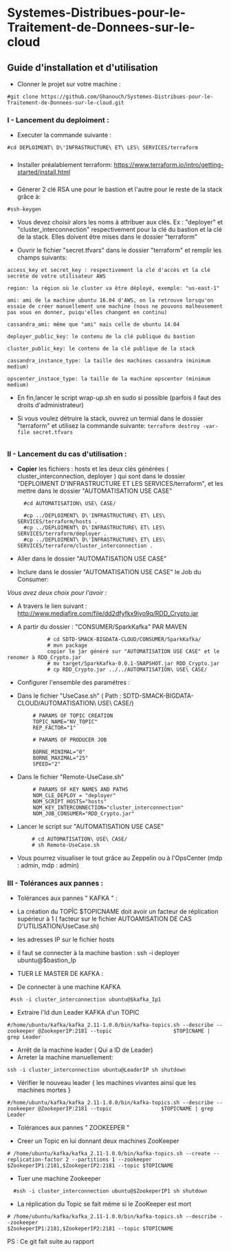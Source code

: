 # Systemes-Distribues-pour-le-Traitement-de-Donnees-sur-le-cloud

 ## Guide d'installation et d'utilisation ##

- Clonner le projet sur votre machine : 
```
#git clone https://github.com/Ghanouch/Systemes-Distribues-pour-le-Traitement-de-Donnees-sur-le-cloud.git
```

### I - Lancement du deploiment : ###

- Executer la commande suivante  : 
```
#cd DEPLOIMENT\ D\'INFRASTRUCTURE\ ET\ LES\ SERVICES/terraform
```
#####
- Installer préalablement terraform: https://www.terraform.io/intro/getting-started/install.html
#####

- Génerer 2 clé RSA une pour le bastion et l'autre pour le reste de la stack grâce à:
```
#ssh-keygen
```
- Vous devez choisir alors les noms à attribuer aux clés. Ex : "deployer" et "cluster_interconnection" respectivement pour la clé du bastion et la clé de la stack. Elles doivent être mises dans le dossier "terraform"
		
- Ouvrir le fichier "secret.tfvars" dans le dossier "terraform" et remplir les champs suivants:
```
access_key et secret_key : respectivement la clé d'accès et la clé secrète de votre utilisateur AWS  

region: la région où le cluster va être déployé, exemple: "us-east-1"

ami: ami de la machine ubuntu 16.04 d'AWS, on la retrouve lorsqu'on essaie de créer manuellement une machine (nous ne pouvons malheusement pas vous en donner, puiqu'elles changent en continu)

cassandra_ami: même que "ami" mais celle de ubuntu 14.04

deployer_public_key: le contenu de la clé publique du bastion

cluster_public_key: le contenu de la clé publique de la stack

cassandra_instance_type: la taille des machines cassandra (minimum medium)

opscenter_instace_type: la taille de la machine opscenter (minimum medium)
```
- En fin,lancer le script wrap-up.sh en sudo si possible (parfois il faut des droits d'administrateur)
        
	
- Si vous voulez détruire la stack, ouvrez un termial dans le dossier "terraform" et utilisez la commande suivante:
```terraform destroy -var-file secret.tfvars```
######


### II - Lancement du cas d'utilisation : ###

- **Copier** les fichiers : hosts et les deux clés générées ( cluster_interconnection, deployer ) qui sont dans le dossier "DEPLOIMENT D'INFRASTRUCTURE ET LES SERVICES/terraform", et les mettre dans le dossier "AUTOMATISATION USE CASE"

		#cd AUTOMATISATION\ USE\ CASE/

		#cp ../DEPLOIMENT\ D\'INFRASTRUCTURE\ ET\ LES\ SERVICES/terraform/hosts .
		#cp ../DEPLOIMENT\ D\'INFRASTRUCTURE\ ET\ LES\ SERVICES/terraform/deployer .
		#cp ../DEPLOIMENT\ D\'INFRASTRUCTURE\ ET\ LES\ SERVICES/terraform/cluster_interconnection .

- Aller dans le dossier "AUTOMATISATION USE CASE"

- Inclure dans le dossier "AUTOMATISATION USE CASE" le Job du Consumer: 

*Vous avez deux choix pour l'avoir :* 

- A travers le lien suivant :
http://www.mediafire.com/file/dd2dfyfkx9iyo9q/RDD_Crypto.jar

- A partir du dossier : "CONSUMER/SparkKafka" PAR MAVEN 
```
			 # cd SDTD-SMACK-BIGDATA-CLOUD/CONSUMER/SparkKafka/
			 # mvn package 
			 copier le jar généré sur "AUTOMATISATION USE CASE" et le renomer à RDD_Crypto.jar
			 # mv target/SparkKafka-0.0.1-SNAPSHOT.jar RDD_Crypto.jar
			 # cp RDD_Crypto.jar ../../AUTOMATISATION\ USE\ CASE/
```

- Configurer l'ensemble des paramétres :
-  Dans le fichier "UseCase.sh" ( Path  : SDTD-SMACK-BIGDATA-CLOUD/AUTOMATISATION\ USE\ CASE/)

			# PARAMS OF TOPIC CREATION 
			TOPIC_NAME="NV_TOPIC"
			REP_FACTOR="1"

			# PARAMS OF PRODUCER JOB

			BORNE_MINIMAL="0"
			BORNE_MAXIMAL="25"
			SPEED="2"

 - Dans le fichier "Remote-UseCase.sh"

			# PARAMS OF KEY NAMES AND PATHS
			NOM_CLE_DEPLOY = "deployer"
			NOM_SCRIPT_HOSTS="hosts"
			NOM_KEY_INTERCONNECTION="cluster_interconnection"
			NOM_JOB_CONSUMER="RDD_Crypto.jar"
			
 - Lancer le script sur "AUTOMATISATION USE CASE"
```
		# cd AUTOMATISATION\ USE\ CASE/
		# sh Remote-UseCase.sh
```
-  Vous pourrez visualiser le tout grâce au Zeppelin ou à l'OpsCenter (mdp : admin, mdp : admin) 	


### III -  Tolérances aux pannes :  ###

- Tolérances aux pannes " KAFKA " :
	  
- La création du TOPÎC $TOPICNAME doit avoir un facteur de réplication supérieur à 1  ( facteur sur le fichier AUTOAMISATION DE CAS D'UTILISATION/UseCase.sh)
- les adresses IP sur le fichier hosts 
- il faut se connecter à la machine bastion :  ssh -i deployer ubuntu@$bastion_Ip

- TUER LE MASTER DE KAFKA  : 
- De connecter à une machine KAFKA
```
 #ssh -i cluster_interconnection ubuntu@$kafka_Ip1
```
- Extraire  l'Id dun Leader KAFKA d'un TOPIC 
```
#/home/ubuntu/kafka/kafka_2.11-1.0.0/bin/kafka-topics.sh --describe --zookeeper @ZookeperIP:2181 --topic 					$TOPICNAME | grep Leader
```
- Arrêt de la machine leader ( Qui a ID de Leader)
- Arreter la machine manuellement:
```
ssh -i cluster_interconnection ubuntu@LeaderIP sh shutdown 
```
- Vérifier le nouveau leader { les machines vivantes ainsi que les machines mortes }
```
#/home/ubuntu/kafka/kafka_2.11-1.0.0/bin/kafka-topics.sh --describe --zookeeper @ZookeperIP:2181 --topic 				$TOPICNAME | grep Leader
```

- Tolérances aux pannes " ZOOKEEPER "


- Creer un Topic en lui donnant deux machines ZooKeeper
```
# /home/ubuntu/kafka/kafka_2.11-1.0.0/bin/kafka-topics.sh --create --replication-factor 2 --partitions 1 --zookeeper $ZookeperIP1:2181,$ZookeperIP2:2181 --topic $TOPICNAME
```
			
- Tuer une machine Zookeeper
```
  #ssh -i cluster_interconnection ubuntu@$ZookeperIP1 sh shutdown 
```

- La réplication du Topic se fait même si le ZooKeeper est mort
```
# /home/ubuntu/kafka/kafka_2.11-1.0.0/bin/kafka-topics.sh --describe --zookeeper 							$ZookeperIP1:2181,$ZookeperIP2:2181 --topic $TOPICNAME
```		


PS : Ce git fait suite au rapport


	
